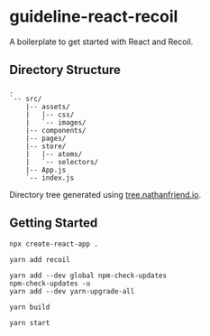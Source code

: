 # guideline-react-recoil

A boilerplate to get started with React and Recoil.

## Directory Structure

```text
.
`-- src/
    |-- assets/
    |   |-- css/
    |   `-- images/
    |-- components/
    |-- pages/
    |-- store/
    |   |-- atoms/
    |   `-- selectors/
    |-- App.js
    `-- index.js
```

Directory tree generated using [tree.nathanfriend.io](https://tree.nathanfriend.io).

## Getting Started

```shell
npx create-react-app .
```

```shell
yarn add recoil
```

```shell
yarn add --dev global npm-check-updates
npm-check-updates -u
yarn add --dev yarn-upgrade-all
```

```shell
yarn build
```

```shell
yarn start
```
